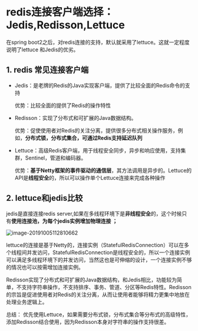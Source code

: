 # redis连接客户端选择：Jedis,Redisson,Lettuce

在spring boot2之后，对redis连接的支持，默认就采用了lettuce。这就一定程度说明了lettuce 和Jedis的优劣。

## 1. redis 常见连接客户端

- Jedis：是老牌的Redis的Java实现客户端，提供了比较全面的Redis命令的支持

  优势：比较全面的提供了Redis的操作特性

- Redisson：实现了分布式和可扩展的Java数据结构。

  优势：促使使用者对Redis的关注分离，提供很多分布式相关操作服务，例如，**分布式锁，分布式集合，可通过Redis支持延迟队列**

- Lettuce：高级Redis客户端，用于线程安全同步，异步和响应使用，支持集群，Sentinel，管道和编码器。

  优势：**基于Netty框架的事件驱动的通信层**，其方法调用是异步的。Lettuce的API是**线程安全**的，所以可以操作单个Lettuce连接来完成各种操作

## 2. lettuce和jedis比较

jedis是直接连接redis server,如果在多线程环境下是**非线程安全**的，这个时候只有**使用连接池，为每个jedis实例增加物理连接 ；**

![image-20191005112810662](https://gitee.com/zszdevelop/blogimage/raw/master/img/image-20191005112810662.png)

lettuce的连接是基于Netty的，连接实例（StatefulRedisConnection）可以在多个线程间并发访问，StatefulRedisConnection是线程安全的，所以一个连接实例可以满足多线程环境下的并发访问，当然这也是可伸缩的设计，一个连接实例不够的情况也可以按需增加连接实例。

Redisson实现了分布式和可扩展的Java数据结构，和Jedis相比，功能较为简单，不支持字符串操作，不支持排序、事务、管道、分区等Redis特性。Redisson的宗旨是促进使用者对Redis的关注分离，从而让使用者能够将精力更集中地放在处理业务逻辑上。

总结：
优先使用Lettuce，如果需要分布式锁，分布式集合等分布式的高级特性，添加Redisson结合使用，因为Redisson本身对字符串的操作支持很差。

